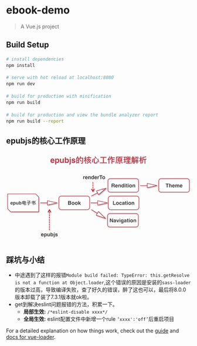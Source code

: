 # ebook-demo

> A Vue.js project

## Build Setup

``` bash
# install dependencies
npm install

# serve with hot reload at localhost:8080
npm run dev

# build for production with minification
npm run build

# build for production and view the bundle analyzer report
npm run build --report
```
## epubjs的核心工作原理
<img src="imgs/epubjs.png">

## 踩坑与小结
- 中途遇到了这样的报错`Module build failed: TypeError: this.getResolve is not a function at Object.loader`,这个错误的原因是安装的`sass-loader`的版本过高，导致编译失败，查了好久的错误，醉了这也可以，最后将8.0.0版本卸载了装了7.3.1版本就ok啦。
- get到解决eslint问题报错的方法，积累一下。
  - **局部生效:** `/*eslint-disable xxxx*/`
  - **全局生效:** eslint配置文件中新增一个rule `‘xxxx':'off’`后重启项目

For a detailed explanation on how things work, check out the [guide](http://vuejs-templates.github.io/webpack/) and [docs for vue-loader](http://vuejs.github.io/vue-loader).
